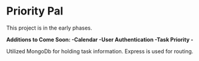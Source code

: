# Priority Pal

This project is in the early phases. 

**Additions to Come Soon: 
-Calendar
-User Authentication
-Task Priority
-**



Utilized MongoDb for holding task information. Express is used for routing. 
